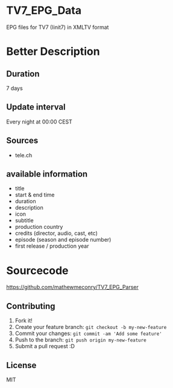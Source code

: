 # TV7_EPG_Data
EPG files for TV7 (Iinit7) in XMLTV format

# Better Description
## Duration
7 days

## Update interval
Every night at 00:00 CEST

## Sources
- tele.ch

## available information
- title
- start & end time
- duration
- description
- icon
- subtitle
- production country
- credits (director, audio, cast, etc)
- episode (season and episode number)
- first release / production year

# Sourcecode
https://github.com/mathewmeconry/TV7_EPG_Parser

## Contributing
1. Fork it!
2. Create your feature branch: `git checkout -b my-new-feature`
3. Commit your changes: `git commit -am 'Add some feature'`
4. Push to the branch: `git push origin my-new-feature`
5. Submit a pull request :D


## License
MIT
